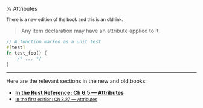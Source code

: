 % Attributes

<small>There is a new edition of the book and this is an old link.</small>

> Any item declaration may have an attribute applied to it.

```rust
// A function marked as a unit test
#[test]
fn test_foo() {
    /* ... */
}
```

---

Here are the relevant sections in the new and old books:

* **[In the Rust Reference: Ch 6.5 — Attributes][2]**
* <small>[In the first edition: Ch 3.27 — Attributes][1]</small>


[1]: first-edition/attributes.html
[2]: ../reference/attributes.html
